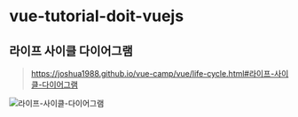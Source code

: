 # vue-tutorial-doit-vuejs

## 라이프 사이클 다이어그램
> https://joshua1988.github.io/vue-camp/vue/life-cycle.html#라이프-사이클-다이어그램

![라이프-사이클-다이어그램](https://joshua1988.github.io/vue-camp/assets/img/lifecycle.dcbe29f6.png)
